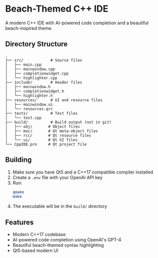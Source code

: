 # Beach-Themed C++ IDE

A modern C++ IDE with AI-powered code completion and a beautiful beach-inspired theme.

## Directory Structure

```
.
├── src/            # Source files
│   ├── main.cpp
│   ├── mainwindow.cpp
│   ├── completionwidget.cpp
│   └── highlighter.cpp
├── include/        # Header files
│   ├── mainwindow.h
│   ├── completionwidget.h
│   └── highlighter.h
├── resources/      # UI and resource files
│   ├── mainwindow.ui
│   └── resources.qrc
├── tests/          # Test files
│   └── test.cpp
├── build/          # Build output (not in git)
│   ├── obj/       # Object files
│   ├── moc/       # Qt meta-object files
│   ├── rcc/       # Qt resource files
│   └── ui/        # Qt UI files
└── CppIDE.pro     # Qt project file
```

## Building

1. Make sure you have Qt5 and a C++17 compatible compiler installed
2. Create a `.env` file with your OpenAI API key
3. Run:
   ```bash
   qmake
   make
   ```
4. The executable will be in the `build/` directory

## Features

- Modern C++17 codebase
- AI-powered code completion using OpenAI's GPT-4
- Beautiful beach-themed syntax highlighting
- Qt5-based modern UI
